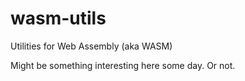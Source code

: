 # wasm-utils

Utilities for Web Assembly (aka WASM)

Might be something interesting here some day. Or not.

